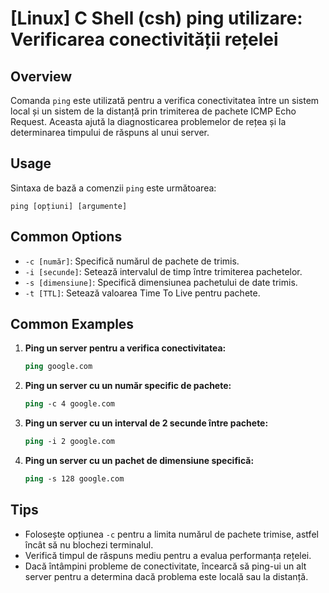 # [Linux] C Shell (csh) ping utilizare: Verificarea conectivității rețelei

## Overview
Comanda `ping` este utilizată pentru a verifica conectivitatea între un sistem local și un sistem de la distanță prin trimiterea de pachete ICMP Echo Request. Aceasta ajută la diagnosticarea problemelor de rețea și la determinarea timpului de răspuns al unui server.

## Usage
Sintaxa de bază a comenzii `ping` este următoarea:

```
ping [opțiuni] [argumente]
```

## Common Options
- `-c [număr]`: Specifică numărul de pachete de trimis.
- `-i [secunde]`: Setează intervalul de timp între trimiterea pachetelor.
- `-s [dimensiune]`: Specifică dimensiunea pachetului de date trimis.
- `-t [TTL]`: Setează valoarea Time To Live pentru pachete.

## Common Examples
1. **Ping un server pentru a verifica conectivitatea:**
   ```csh
   ping google.com
   ```

2. **Ping un server cu un număr specific de pachete:**
   ```csh
   ping -c 4 google.com
   ```

3. **Ping un server cu un interval de 2 secunde între pachete:**
   ```csh
   ping -i 2 google.com
   ```

4. **Ping un server cu un pachet de dimensiune specifică:**
   ```csh
   ping -s 128 google.com
   ```

## Tips
- Folosește opțiunea `-c` pentru a limita numărul de pachete trimise, astfel încât să nu blochezi terminalul.
- Verifică timpul de răspuns mediu pentru a evalua performanța rețelei.
- Dacă întâmpini probleme de conectivitate, încearcă să ping-ui un alt server pentru a determina dacă problema este locală sau la distanță.